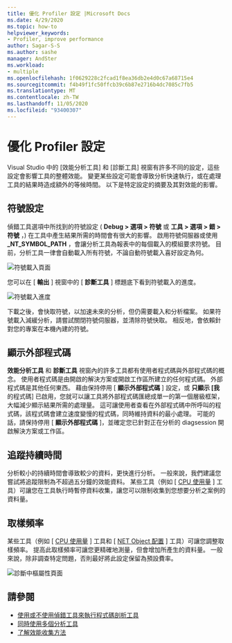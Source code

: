 ```yaml
---
title: 優化 Profiler 設定 |Microsoft Docs
ms.date: 4/29/2020
ms.topic: how-to
helpviewer_keywords:
- Profiler, improve performance
author: Sagar-S-S
ms.author: sashe
manager: AndSter
ms.workload:
- multiple
ms.openlocfilehash: 1f0629228c2fcad1f8ea36db2e4d0c67a68715e4
ms.sourcegitcommit: f4b49f1fc50ffcb39c6b87e2716b4dc7085c7fb5
ms.translationtype: MT
ms.contentlocale: zh-TW
ms.lasthandoff: 11/05/2020
ms.locfileid: "93400307"
---
```

# <a name="optimizing-profiler-settings"></a>優化 Profiler 設定

Visual Studio 中的 [效能分析工具] 和 [診斷工具] 視窗有許多不同的設定，這些設定會影響工具的整體效能。 變更某些設定可能會導致分析快速執行，或在處理工具的結果時造成額外的等候時間。 以下是特定設定的摘要及其對效能的影響。

## <a name="symbol-settings"></a>符號設定

偵錯工具選項中所找到的符號設定 ( **Debug > 選項 > 符號** 或 **工具 > 選項 > 錯 > 符號** ，) 在工具中產生結果所需的時間會有很大的影響。 啟用符號伺服器或使用 **_NT_SYMBOL_PATH** ，會讓分析工具為報表中的每個載入的模組要求符號。 目前，分析工具一律會自動載入所有符號，不論自動符號載入喜好設定為何。

![符號載入頁面](../profiling/media/symbolloading.png "符號載入")

您可以在 [ **輸出** ] 視窗中的 [ **診斷工具** ] 標題底下看到符號載入的進度。

![符號載入進度](../profiling/media/symbolloadingprogress.png "符號載入進度")

下載之後，會快取符號，以加速未來的分析，但仍需要載入和分析檔案。 如果符號載入減緩分析，請嘗試關閉符號伺服器，並清除符號快取。 相反地，會依賴針對您的專案在本機內建的符號。

## <a name="show-external-code"></a>顯示外部程式碼

**效能分析工具** 和 **診斷工具** 視窗內的許多工具都有使用者程式碼與外部程式碼的概念。 使用者程式碼是由開啟的解決方案或開啟工作區所建立的任何程式碼。 外部程式碼是其他任何東西。 藉由保持停用 [ **顯示外部程式碼** ] 設定，或 **只顯示 [我** 的程式碼] 已啟用，您就可以讓工具將外部程式碼匯總成單一的第一個層級框架，大幅減少顯示結果所需的處理量。 這可讓使用者查看在外部程式碼中所呼叫的程式碼，該程式碼會建立速度變慢的程式碼，同時維持資料的最小處理。 可能的話，請保持停用 [ **顯示外部程式碼** ]，並確定您已針對正在分析的 diagsession 開啟解決方案或工作區。

## <a name="trace-duration"></a>追蹤持續時間

分析較小的持續時間會導致較少的資料，更快進行分析。 一般來說，我們建議您嘗試將追蹤限制為不超過五分鐘的效能資料。 某些工具（例如 [ [CPU 使用量](../profiling/cpu-usage.md) ] 工具）可讓您在工具執行時暫停資料收集，讓您可以限制收集到您想要分析之案例的資料量。

## <a name="sampling-frequency"></a>取樣頻率

某些工具（例如 [ [CPU 使用量](../profiling/cpu-usage.md) ] 工具和 [ [NET Object 配置](../profiling/dotnet-alloc-tool.md) ] 工具）可讓您調整取樣頻率。 提高此取樣頻率可讓您更精確地測量，但會增加所產生的資料量。 一般來說，除非調查特定問題，否則最好將此設定保留為預設費率。

![診斷中樞屬性頁面](../profiling/media/diaghubpropertiespage.png "診斷中樞屬性頁面")

## <a name="see-also"></a>請參閱

- [使用或不使用偵錯工具來執行程式碼剖析工具](../profiling/running-profiling-tools-with-or-without-the-debugger.md)
- [同時使用多個分析工具](../profiling/use-multiple-profiler-tools-simultaneously.md)
- [了解效能收集方法](../profiling/understanding-performance-collection-methods-perf-profiler.md)
